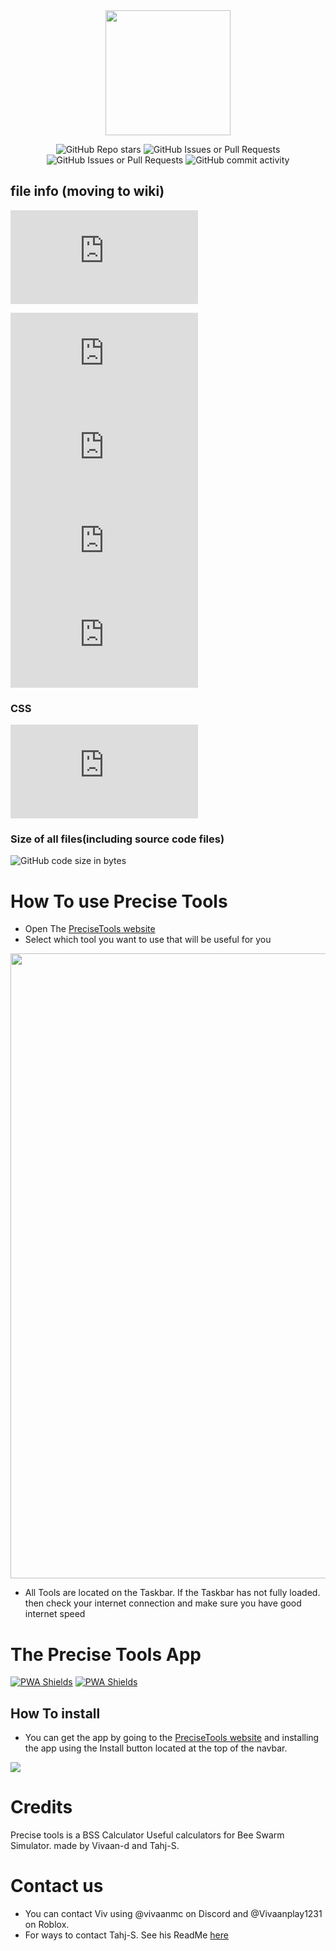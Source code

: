 <div align="center">
<img src="https://tahj-s.github.io/Precise-Tools-Pack/Precise%20Tools%20logo%20Transparent.png" width="200">

![GitHub Repo stars](https://img.shields.io/github/stars/Vivaan-d/PreciseTools?style=flat&logo=github&logoColor=gray&labelColor=%23FDDC5C&color=gray)
![GitHub Issues or Pull Requests](https://img.shields.io/github/issues/Vivaan-d/PreciseTools?logo=github)
![GitHub Issues or Pull Requests](https://img.shields.io/github/issues-closed/Vivaan-d/PreciseTools?style=flat&logo=github&color=%23222d5a)
![GitHub commit activity](https://img.shields.io/github/commit-activity/t/Vivaan-d/precisetools)

</div>

<!-- Move to wiki-->
## file info (moving to wiki)
![GitHub file size in bytes](https://img.shields.io/github/size/Vivaan-d/PreciseTools/index.html?label=Home%20Page%20Size&labelColor=orange&color=gray)

![GitHub file size in bytes](https://img.shields.io/github/size/Vivaan-d/PreciseTools/Amulet%20Efficiency%20Calculator.html?label=AEC%20Size&labelColor=yellow&color=gray)
![GitHub file size in bytes](https://img.shields.io/github/size/Vivaan-d/PreciseTools/Base%20Capacity%20Calculator.html?label=BCC%20Size&labelColor=green&color=gray)
![GitHub file size in bytes](https://img.shields.io/github/size/Vivaan-d/PreciseTools/Critical%20Chance%20calculator.html?label=CCC%20Size&labelColor=gold&color=gray)
![GitHub file size in bytes](https://img.shields.io/github/size/Vivaan-d/PreciseTools/PercentToMultiplication.html?label=PTM%20Size&labelColor=%238B0000&color=gray)




### CSS
![GitHub file size in bytes](https://img.shields.io/github/size/Vivaan-d/PreciseTools/yes.css?label=CSS%20Size&labelColor=blue&color=gray)

<!-- Size of all files -->
### Size of all files(including source code files)
![GitHub code size in bytes](https://img.shields.io/github/languages/code-size/Vivaan-d/PreciseTools?logo=files&logoColor=white&label=Repo%20size)
<!-- End of wiki page -->


# How To use Precise Tools
- Open The [PreciseTools website](https://precisetools.netlify.app)
- Select which tool you want to use that will be useful for you

<img src="https://tahj-s.github.io/Precise-Tools-Pack/MD-pack/MD-Pack%201.png" width="1000">

- All Tools are located on the Taskbar. If the Taskbar has not fully loaded. then check your internet connection and make sure you have good internet speed

# The Precise Tools App

[![PWA Shields](https://www.pwa-shields.com/1.0.0/series/classic/white/purple.svg)](https://precisetools.netlify.app/)
[![PWA Shields](https://www.pwa-shields.com/1.0.0/series/install/purple.svg)](https://precisetools.netlify.app/)

## How To install
- You can get the app by going to the [PreciseTools website](https://precisetools.netlify.app) and installing the app using the Install button located at the top of the navbar.


<img src="https://tahj-s.github.io/Precise-Tools-Pack/MD-pack/MD-Pack%202.png">

# Credits
Precise tools is a BSS Calculator Useful calculators for Bee Swarm Simulator. made by Vivaan-d and Tahj-S.

# Contact us
- You can contact Viv using @vivaanmc on Discord and @Vivaanplay1231 on Roblox.
- For ways to contact Tahj-S. See his ReadMe [here](https://github.com/Tahj-S/Tahj-S)
